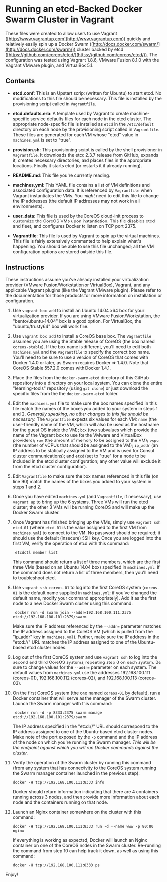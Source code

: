 # Running an etcd-Backed Docker Swarm Cluster in Vagrant

These files were created to allow users to use Vagrant ([http://www.vagrantup.com](http://www.vagrantup.com)) quickly and relatively easily spin up a Docker Swarm ([http://docs.docker.com/swarm/](http://docs.docker.com/swarm/)) cluster backed by etcd ([https://github.com/coreos/etcd/](https://github.com/coreos/etcd/)). The configuration was tested using Vagrant 1.8.6, VMware Fusion 8.1.0 with the Vagrant VMware plugin, and VirtualBox 5.1.

## Contents

* **etcd.conf**: This is an Upstart script (written for Ubuntu) to start etcd. No modifications to this file should be necessary. This file is installed by the provisioning script called in `Vagrantfile`.

* **etcd.defaults.erb**: A template used by Vagrant to create machine-specific service defaults files for each node in the etcd cluster. The appropriate node-specific file is installed as `etcd` in the `/etc/default` directory on each node by the provisioning script called in `Vagrantfile`. These files are generated for each VM whose "etcd" value in `machines.yml` is set to "true".

* **provision.sh**: This provisioning script is called by the shell provisioner in `Vagrantfile`. It downloads the etcd 2.3.7 release from GitHub, expands it, creates necessary directories, and places files in the appropriate locations. Finally it starts etcd (or restarts it if already running).

* **README.md**: This file you're currently reading.

* **machines.yml**: This YAML file contains a list of VM definitions and associated configuration data. It is referenced by `Vagrantfile` when Vagrant instantiates the VMs. You _might_ need to edit this file to change the IP addresses (the default IP addresses may not work in all environments).

* **user_data**: This file is used by the CoreOS cloud-init process to customize the CoreOS VMs upon instantiation. This file disables etcd and fleet, and configures Docker to listen on TCP port 2375.

* **Vagrantfile**: This file is used by Vagrant to spin up the virtual machines. This file is fairly extensively commented to help explain what's happening. You should be able to use this file unchanged; all the VM configuration options are stored outside this file.

## Instructions

These instructions assume you've already installed your virtualization provider (VMware Fusion/Workstation or VirtualBox), Vagrant, and any applicable Vagrant plugins (like the Vagrant VMware plugin). Please refer to the documentation for those products for more information on installation or configuration.

1. Use `vagrant box add` to install an Ubuntu 14.04 x64 box for your virtualization provider. If you are using VMware Fusion/Workstation, the "bento/ubuntu-14.04" box is a good option. For VirtualBox, the "ubuntu/trusty64" box will work fine.

2. Use `vagrant box add` to install a CoreOS base box. The `Vagrantfile` assumes you are using the Stable release of CoreOS (the box named `coreos-stable`). If the box name is different, you'll need to edit both `machines.yml` and the `Vagrantfile` to specify the correct box name. You'll need to be sure to use a version of CoreOS that comes with Docker 1.4.0 or later, as Swarm requires Docker => 1.4.0. Note that CoreOS Stable 557.2.0 comes with Docker 1.4.1.

3. Place the files from the `docker-swarm-etcd` directory of this GitHub repository into a directory on your local system. You can clone the entire "learning-tools" repository (using `git clone`) or just download the specific files from the the `docker-swarm-etcd` folder.

4. Edit the `machines.yml` file to make sure the box names specified in this file match the names of the boxes you added to your system in steps 1 and 2. _Generally speaking, no other changes to this file should be necessary._ The `Vagrantfile` expects six values for each VM: `name` (the user-friendly name of the VM, which will also be used as the hostname for the guest OS inside the VM); `box` (two subvalues which provide the name of the Vagrant box to use for the VMware and VirtualBox providers); `ram` (the amount of memory to be assigned to the VM); `vcpu` (the number of vCPUs that should be assigned to the VM); `ip_addr` (an IP address to be statically assigned to the VM and is used for Consul cluster communications); and `etcd` (set to "true" for a node to be included in the etcd cluster configuration; any other value will exclude it from the etcd cluster configuration).

5. Edit `Vagrantfile` to make sure the box names referenced in this file (on line 90) match the names of the boxes you added to your system in steps 1 and 2.

6. Once you have edited `machines.yml` (and `Vagrantfile`, if necessary), use `vagrant up` to bring up the 6 systems. Three VMs will run the etcd cluster; the other 3 VMs will be running CoreOS and will make up the Docker Swarm cluster.

7. Once Vagrant has finished bringing up the VMs, simply use `vagrant ssh etcd-01` (where `etcd-01` is the value assigned to the first VM from `machines.yml`) to connect to the VM. No password should be required; it should use the default (insecure) SSH key. Once you are logged into the first VM, verify the operation of etcd with this command:

		etcdctl member list

	This command should return a list of three members, which are the first three VMs (based on an Ubuntu 14.04 box) specified in `machines.yml`. If the command does not return a list of three members, then you'll need to troubleshoot etcd.

8. Use `vagrant ssh coreos-01` to log into the first CoreOS system (`coreos-01` is the default name supplied in `machines.yml`; if you've changed the default name, modify your command appropriately). Add it as the first node to a new Docker Swarm cluster using this command:

		docker run -d swarm join --addr=192.168.100.111:2375 etcd://192.168.100.101:2379/swarm
	
	Make sure the IP address referenced by the `--addr=` parameter matches the IP address assigned to the CoreOS VM (which is pulled from the "ip_addr" key in `machines.yml`). Further, make sure the IP address in the "etcd://" URL matches the IP address assigned to one of the Ubuntu-based etcd cluster nodes.

9. Log out of the first CoreOS system and use `vagrant ssh` to log into the second and third CoreOS systems, repeating step 8 on each system. Be sure to change values for the `--addr=` parameter on each system. The default values from `machines.yml` use the addresses 192.168.100.111 (coreos-01), 192.168.100.112 (coreos-02), and 192.168.100.113 (coreos-03).

9. On the first CoreOS system (the one named `coreos-01` by default), run a Docker container that will serve as the manager of the Swarm cluster. Launch the Swarm manager with this command:

		docker run -d -p 8333:2375 swarm manage etcd://192.168.100.101:2379/swarm

	The IP address specified in the "etcd://" URL should correspond to the IP address assigned to one of the Ubuntu-based etcd cluster nodes. Make note of the port exposed by the `-p` command and the IP address of the node on which you're running the Swarm manager. _This will be the endpoint against which you will run Docker commands against the cluster._

10. Verify the operation of the Swarm cluster by running this command (from any system that has connectivity to the CoreOS system running the Swarm manager container launched in the previous step):

		docker -H tcp://192.168.100.111:8333 info

	Docker should return information indicating that there are 4 containers running across 3 nodes, and then provide more information about each node and the containers running on that node.

11. Launch an Nginx container somewhere on the cluster with this command:

		docker -H tcp://192.168.100.111:8333 run -d --name www -p 80:80 nginx

	If everything is working as expected, Docker will launch an Nginx container on one of the CoreOS nodes in the Swarm cluster. Re-running the command from step 10 can help track it down, as well as using this command:

		docker -H tcp://192.168.100.111:8333 ps

Enjoy!
